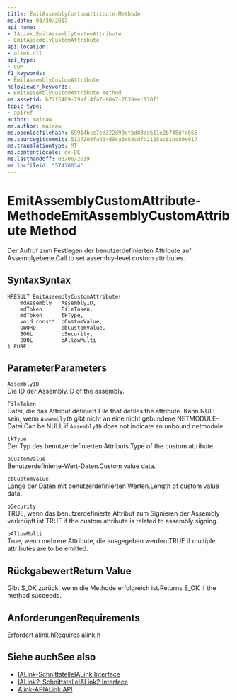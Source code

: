 ```yaml
---
title: EmitAssemblyCustomAttribute-Methode
ms.date: 03/30/2017
api_name:
- IALink.EmitAssemblyCustomAttribute
- EmitAssemblyCustomAttribute
api_location:
- alink.dll
api_type:
- COM
f1_keywords:
- EmitAssemblyCustomAttribute
helpviewer_keywords:
- EmitAssemblyCustomAttribute method
ms.assetid: b72f5409-79af-4fa7-90a7-7630eec170f1
topic_type:
- apiref
author: mairaw
ms.author: mairaw
ms.openlocfilehash: 69914bce7ed322d90cfbd03dd611e2b745dfe066
ms.sourcegitcommit: 5137208fa414d9ca3c58cdfd2155ac81bc89e917
ms.translationtype: MT
ms.contentlocale: de-DE
ms.lasthandoff: 03/06/2019
ms.locfileid: "57470034"
---
```

# <a name="emitassemblycustomattribute-method"></a><span data-ttu-id="b4e31-102">EmitAssemblyCustomAttribute-Methode</span><span class="sxs-lookup"><span data-stu-id="b4e31-102">EmitAssemblyCustomAttribute Method</span></span>
<span data-ttu-id="b4e31-103">Der Aufruf zum Festlegen der benutzerdefinierten Attribute auf Assemblyebene.</span><span class="sxs-lookup"><span data-stu-id="b4e31-103">Call to set assembly-level custom attributes.</span></span>  
  
## <a name="syntax"></a><span data-ttu-id="b4e31-104">Syntax</span><span class="sxs-lookup"><span data-stu-id="b4e31-104">Syntax</span></span>  
  
```  
HRESULT EmitAssemblyCustomAttribute(  
    mdAssembly   AssemblyID,  
    mdToken      FileToken,  
    mdToken      tkType,  
    void const*  pCustomValue,  
    DWORD        cbCustomValue,  
    BOOL         bSecurity,  
    BOOL         bAllowMulti  
) PURE;  
```  
  
## <a name="parameters"></a><span data-ttu-id="b4e31-105">Parameter</span><span class="sxs-lookup"><span data-stu-id="b4e31-105">Parameters</span></span>  
 `AssemblyID`  
 <span data-ttu-id="b4e31-106">Die ID der Assembly.</span><span class="sxs-lookup"><span data-stu-id="b4e31-106">ID of the assembly.</span></span>  
  
 `FileToken`  
 <span data-ttu-id="b4e31-107">Datei, die das Attribut definiert.</span><span class="sxs-lookup"><span data-stu-id="b4e31-107">File that defiles the attribute.</span></span> <span data-ttu-id="b4e31-108">Kann NULL sein, wenn `AssemblyID` gibt nicht an eine nicht gebundene NETMODULE-Datei.</span><span class="sxs-lookup"><span data-stu-id="b4e31-108">Can be NULL if `AssemblyID` does not indicate an unbound netmodule.</span></span>  
  
 `tkType`  
 <span data-ttu-id="b4e31-109">Der Typ des benutzerdefinierten Attributs.</span><span class="sxs-lookup"><span data-stu-id="b4e31-109">Type of the custom attribute.</span></span>  
  
 `pCustomValue`  
 <span data-ttu-id="b4e31-110">Benutzerdefinierte-Wert-Daten.</span><span class="sxs-lookup"><span data-stu-id="b4e31-110">Custom value data.</span></span>  
  
 `cbCustomValue`  
 <span data-ttu-id="b4e31-111">Länge der Daten mit benutzerdefinierten Werten.</span><span class="sxs-lookup"><span data-stu-id="b4e31-111">Length of custom value data.</span></span>  
  
 `bSecurity`  
 <span data-ttu-id="b4e31-112">TRUE, wenn das benutzerdefinierte Attribut zum Signieren der Assembly verknüpft ist.</span><span class="sxs-lookup"><span data-stu-id="b4e31-112">TRUE if the custom attribute is related to assembly signing.</span></span>  
  
 `bAllowMulti`  
 <span data-ttu-id="b4e31-113">True, wenn mehrere Attribute, die ausgegeben werden.</span><span class="sxs-lookup"><span data-stu-id="b4e31-113">TRUE if multiple attributes are to be emitted.</span></span>  
  
## <a name="return-value"></a><span data-ttu-id="b4e31-114">Rückgabewert</span><span class="sxs-lookup"><span data-stu-id="b4e31-114">Return Value</span></span>  
 <span data-ttu-id="b4e31-115">Gibt S_OK zurück, wenn die Methode erfolgreich ist.</span><span class="sxs-lookup"><span data-stu-id="b4e31-115">Returns S_OK if the method succeeds.</span></span>  
  
## <a name="requirements"></a><span data-ttu-id="b4e31-116">Anforderungen</span><span class="sxs-lookup"><span data-stu-id="b4e31-116">Requirements</span></span>  
 <span data-ttu-id="b4e31-117">Erfordert alink.h</span><span class="sxs-lookup"><span data-stu-id="b4e31-117">Requires alink.h</span></span>  
  
## <a name="see-also"></a><span data-ttu-id="b4e31-118">Siehe auch</span><span class="sxs-lookup"><span data-stu-id="b4e31-118">See also</span></span>
- [<span data-ttu-id="b4e31-119">IALink-Schnittstelle</span><span class="sxs-lookup"><span data-stu-id="b4e31-119">IALink Interface</span></span>](../../../../docs/framework/unmanaged-api/alink/ialink-interface.md)
- [<span data-ttu-id="b4e31-120">IALink2-Schnittstelle</span><span class="sxs-lookup"><span data-stu-id="b4e31-120">IALink2 Interface</span></span>](../../../../docs/framework/unmanaged-api/alink/ialink2-interface.md)
- [<span data-ttu-id="b4e31-121">Alink-API</span><span class="sxs-lookup"><span data-stu-id="b4e31-121">ALink API</span></span>](../../../../docs/framework/unmanaged-api/alink/index.md)
